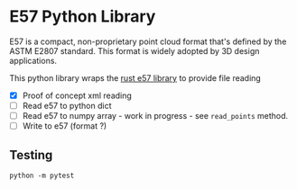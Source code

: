 # E57 Python Library

E57 is a compact, non-proprietary point cloud format that's defined by the ASTM E2807 standard. This format is widely adopted by 3D design applications.

This python library wraps the [rust e57 library](https://github.com/cry-inc/e57) to provide file reading

- [x] Proof of concept xml reading
- [ ] Read e57 to python dict
- [ ] Read e57 to numpy array - work in progress - see `read_points` method.
- [ ] Write to e57 (format ?)

## Testing

`python -m pytest`
